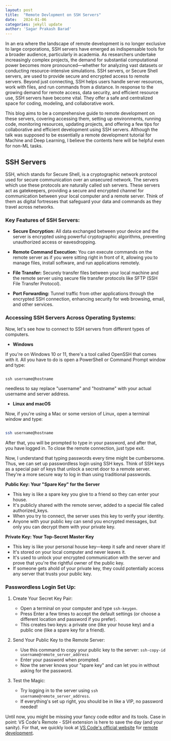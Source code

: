 ```yaml
---
layout: post
title:  "Remote Devlopment on SSH Servers"
date:   2024-01-06 
categories: jekyll update
author: 'Sagar Prakash Barad'
---
```


In an era where the landscape of remote development is no longer exclusive to large corporations, SSH servers have emerged as indispensable tools for a broader audience, particularly in academia. As researchers undertake increasingly complex projects, the demand for substantial computational power becomes more pronounced—whether for analyzing vast datasets or conducting resource-intensive simulations. SSH servers, or Secure Shell servers, are used to provide secure and encrypted access to remote servers. Beyond just connecting, SSH helps users handle server resources, work with files, and run commands from a distance. In response to the growing demand for remote access, data security, and efficient resource use, SSH servers have become vital. They offer a safe and centralized space for coding, modeling, and collaborative work.

This blog aims to be a comprehensive guide to remote development on these servers, covering accessing them, setting up environments, running code, monitoring resources, updating projects, and offering a few tips for collaborative and efficient development using SSH servers. Although the talk was supposed to be essentially a remote development tutorial for Machine and Deep Learning, I believe the contents here will be helpful even for non-ML tasks.

## SSH Servers

SSH, which stands for Secure Shell, is a cryptographic network protocol used for secure communication over an unsecured network. The servers which use these protocols are naturally called ssh servers. These servers act as gatekeepers, providing a secure and encrypted channel for communication between your local computer and a remote server. Think of them as digital fortresses that safeguard your data and commands as they travel across networks.

### Key Features of SSH Servers:

* **Secure Encryption:** All data exchanged between your device and the server is encrypted using powerful cryptographic algorithms, preventing unauthorized access or eavesdropping.
    
* **Remote Command Execution:** You can execute commands on the remote server as if you were sitting right in front of it, allowing you to manage files, install software, and run applications remotely.

* **File Transfer:** Securely transfer files between your local machine and the remote server using secure file transfer protocols like SFTP (SSH File Transfer Protocol).

* **Port Forwarding:** Tunnel traffic from other applications through the encrypted SSH connection, enhancing security for web browsing, email, and other services.

### Accessing SSH Servers Across Operating Systems:

Now, let's see how to connect to SSH servers from different types of computers.

* **Windows**

If you're on Windows 10 or 11, there's a tool called OpenSSH that comes with it. All you have to do is open a PowerShell or Command Prompt window and type:

```powershell

ssh username@hostname
```


needless to say replace "username" and "hostname" with your actual username and server address. 

*  **Linux and macOS**

Now, if you're using a Mac or some version of Linux, open a terminal window and type:

```bash

ssh username@hostname
```

After that, you will be prompted to type in your password, and after that, you have logged in. To close the remote connection, just type exit.

Now, I understand that typing passwords every time might be cumbersome. Thus, we can set up passwordless login using SSH keys. Think of SSH keys as a special pair of keys that unlock a secret door to a remote server. They're a more secure way to log in than using traditional passwords.


**Public Key: Your "Spare Key" for the Server**

* This key is like a spare key you give to a friend so they can enter your house.
* It's publicly shared with the remote server, added to a special file called authorized_keys.
* When you try to connect, the server uses this key to verify your identity.
* Anyone with your public key can send you encrypted messages, but only you can decrypt them with your private key.

**Private Key: Your Top-Secret Master Key**

* This key is like your personal house key—keep it safe and never share it!
* It's stored on your local computer and never leaves it.
* It's used to unlock your encrypted communication with the server and prove that you're the rightful owner of the public key.
* If someone gets ahold of your private key, they could potentially access any server that trusts your public key.


### Passwordless Login Set Up:

1. Create Your Secret Key Pair:

    * Open a terminal on your computer and type `ssh-keygen`.
    * Press Enter a few times to accept the default settings (or choose a different location and password if you prefer).
    * This creates two keys: a private one (like your house key) and a public one (like a spare key for a friend).

2. Send Your Public Key to the Remote Server:

    * Use this command to copy your public key to the server: `ssh-copy-id username@remote_server_address`
    * Enter your password when prompted.
    * Now the server knows your "spare key" and can let you in without asking for the password.

3. Test the Magic:

    * Try logging in to the server using `ssh username@remote_server_address`.
    * If everything's set up right, you should be in like a VIP, no password needed!


Until now, you might be missing your fancy code editor and its tools. Case in point: VS Code's Remote - SSH extension is here to save the day (and your sanity). For that, we quickly look at [VS Code's official website](https://code.visualstudio.com/) for [remote development](https://code.visualstudio.com/docs/remote/remote-overview).
